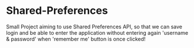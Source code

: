 # Shared-Preferences
Small Project aiming to use Shared Preferences API, so that we can save login and be able to enter the application without entering again 'username & password' when 'remember me' button is once clicked!

